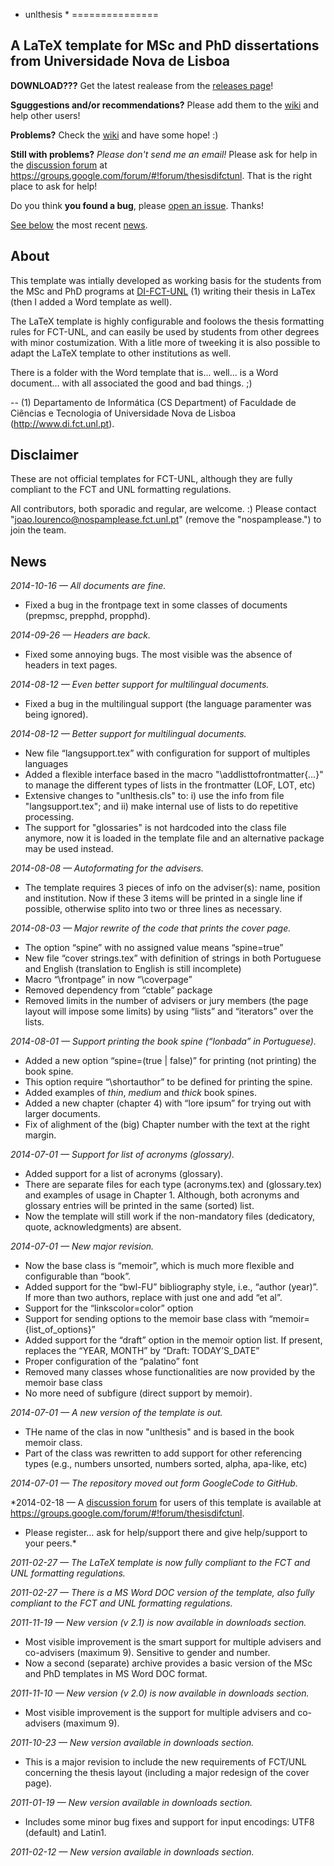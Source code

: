 * unlthesis *
===============

A LaTeX template for MSc and PhD dissertations from Universidade Nova de Lisboa
-------------------------------------------------------------------------------

**DOWNLOAD???**  Get the latest realease from the [releases page](https://github.com/joaomlourenco/unlthesis/releases)!

**Sguggestions and/or recommendations?** Please add them to the [wiki](https://github.com/joaomlourenco/unlthesis/wiki) and help other users!

**Problems?** Check the [wiki](https://github.com/joaomlourenco/unlthesis/wiki) and have some hope! :)

**Still with problems?**  *Please don't send me an email!*  Please ask for help in the [discussion forum](https://groups.google.com/forum/#!forum/thesisdifctunl) at https://groups.google.com/forum/#!forum/thesisdifctunl. That is the right place to ask for help!

Do you think **you found a bug**, please [open an issue](https://github.com/joaomlourenco/unlthesis/issues). Thanks!

[See below](#news) the most recent [news](#news).

About
-----

This template was intially developed as working basis for the students from the MSc and PhD programs at [DI-FCT-UNL](http://www.di.fct.unl.pt) (1) writing their thesis in LaTex (then I added a Word template as well).

The LaTeX template is highly configurable and foolows the thesis formatting rules for FCT-UNL, and can easily be used by students from other degrees with minor costumization. With a litle more of tweeking it is also possible to adapt the LaTeX template to other institutions as well.

There is a folder with the Word template that is... well... is a Word document... with all associated the good and bad things. ;)

-- (1) Departamento de Informática (CS Department) of Faculdade de Ciências e Tecnologia of Universidade Nova de Lisboa (http://www.di.fct.unl.pt).


Disclaimer
----------

These are not official templates for FCT-UNL, although they are fully compliant to the FCT and UNL formatting regulations.

All contributors, both sporadic and regular, are welcome. :) Please contact "joao.lourenco@nospamplease.fct.unl.pt" (remove the "nospamplease.") to join the team.


News
----
*2014-10-16 — All documents are fine.*
+ Fixed a bug in the frontpage text in some classes of documents (prepmsc, prepphd, propphd).

*2014-09-26 — Headers are back.*
+ Fixed some annoying bugs. The most visible was the absence of headers in text pages.

*2014-08-12 — Even better support for multilingual documents.*
+ Fixed a bug in the multilingual support (the language paramenter was being ignored).

*2014-08-12 — Better support for multilingual documents.*
+ New file “langsupport.tex” with configuration for support of multiples languages
+ Added a flexible interface based in the macro "\addlisttofrontmatter{…}" to manage the different types of lists in the frontmatter (LOF, LOT, etc)
+ Extensive changes to "unlthesis.cls" to: i) use the info from file "langsupport.tex"; and ii) make internal use of lists to do repetitive processing.
+ The support for "glossaries" is not hardcoded into the class file anymore, now it is loaded in the template file and an alternative package may be used instead.

*2014-08-08 — Autoformating for the advisers.*
+ The template requires 3 pieces of info on the adviser(s): name, position and institution. Now if these 3 items will be printed in a single line if possible, otherwise splito into two or three lines as necessary.

*2014-08-03 — Major rewrite of the code that prints the cover page.*
+ The option “spine” with no assigned value means “spine=true”
+ New file “cover strings.tex” with definition of strings in both Portuguese and English (translation to English is still incomplete)
+ Macro “\frontpage” in now “\coverpage”
+ Removed dependency from “ctable” package
+ Removed limits in the number of advisers or jury members (the page layout will impose some limits) by using “lists” and “iterators” over the lists.

*2014-08-01 — Support printing the book spine (“lonbada” in Portuguese).*
+ Added a new option “spine=(true | false)” for printing (not printing) the book spine.
+ This option require “\shortauthor” to be defined for printing the spine.
+ Added examples of *thin*, *medium* and *thick* book spines.
+ Added a new chapter (chapter 4) with “lore ipsum” for trying out with larger documents.
+ Fix of alighment of the (big) Chapter number with the text at the right margin.

*2014-07-01 — Support for list of acronyms (glossary).*
+ Added support for a list of acronyms (glossary).
+ There are separate files for each type (acronyms.tex) and (glossary.tex) and examples of usage in Chapter 1.  Although, both acronyms and glossary entries will be printed in the same (sorted) list.
+ Now the template will still work if the non-mandatory files (dedicatory, quote, acknowledgments) are absent.

*2014-07-01 — New major revision.*
+ Now the base class is “memoir”, which is much more flexible and configurable than “book”.
+ Added support for the “bwl-FU” bibliography style, i.e., “author (year)”.  If more than two authors, replace with just one and add “et al”.
+ Support for the “linkscolor=color” option
+ Support for sending options to the memoir base class with “memoir={list_of_options}”
+ Added support for the “draft” option in the memoir option list. If present, replaces the “YEAR, MONTH” by “Draft: TODAY’S_DATE”
+ Proper configuration of the “palatino” font
+ Removed many classes whose functionalities are now provided by the memoir base class
+ No more need of subfigure (direct support by memoir).

*2014-07-01 — A new version of the template is out.*
+ THe name of the clas in now "unlthesis" and is based in the book memoir class.  
+ Part of the class was rewritten to add support for other referencing types (e.g., numbers unsorted, numbers sorted, alpha, apa-like, etc)

*2014-07-01 — The repository moved out form GoogleCode to GitHub.*

*2014-02-18 — A [discussion forum](https://groups.google.com/forum/#!forum/thesisdifctunl) for users of this template is available at https://groups.google.com/forum/#!forum/thesisdifctunl. 
+ Please register… ask for help/support there and give help/support to your peers.*

*2011-02-27 — The LaTeX template is now fully compliant to the FCT and UNL formatting regulations.*

*2011-02-27 — There is a MS Word DOC version of the template, also fully compliant to the FCT and UNL formatting regulations.*

*2011-11-19 — New version (v 2.1) is now available in downloads section.*
+ Most visible improvement is the smart support for multiple advisers and co-advisers (maximum 9). Sensitive to gender and number. 
+ Now a second (separate) archive provides a basic version of the MSc and PhD templates in MS Word DOC format.

*2011-11-10 — New version (v 2.0) is now available in downloads section.*
+ Most visible improvement is the support for multiple advisers and co-advisers (maximum 9).

*2011-10-23 — New version available in downloads section.*
+ This is a major revision to include the new requirements of FCT/UNL concerning the thesis layout (including a major redesign of the cover page).

*2011-01-19 — New version available in downloads section.*
+ Includes some minor bug fixes and support for input encodings: UTF8 (default) and Latin1.

*2011-02-12 — New version available in downloads section.*
